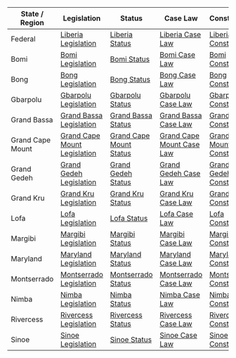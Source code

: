 |  State / Region  | Legislation                                                           | Status                                                       | Case Law                                                        | Constitution                                                                  |
|------------------|-----------------------------------------------------------------------|--------------------------------------------------------------|------------------------------------------------------------------|------------------------------------------------------------------------------|
| Federal          | [Liberia Legislation](http://www.liberlii.org/lr/legis/consol_act/) | [Liberia Status](http://www.liberlii.org/lr/legis/consol_act/)| [Liberia Case Law](http://www.liberlii.org/lr/cases/LRSC/)      | [Liberia Constitution](http://www.liberlii.org/lr/legis/const/1986/)          |
| Bomi             | [Bomi Legislation](http://www.liberlii.org/lr/legis/consol_act/)    | [Bomi Status](http://www.liberlii.org/lr/legis/consol_act/)   | [Bomi Case Law](http://www.liberlii.org/lr/cases/LRSC/)         | [Bomi Constitution](http://www.liberlii.org/lr/legis/const/1986/)             |
| Bong             | [Bong Legislation](http://www.liberlii.org/lr/legis/consol_act/)    | [Bong Status](http://www.liberlii.org/lr/legis/consol_act/)   | [Bong Case Law](http://www.liberlii.org/lr/cases/LRSC/)         | [Bong Constitution](http://www.liberlii.org/lr/legis/const/1986/)             |
| Gbarpolu         | [Gbarpolu Legislation](http://www.liberlii.org/lr/legis/consol_act/)| [Gbarpolu Status](http://www.liberlii.org/lr/legis/consol_act/)| [Gbarpolu Case Law](http://www.liberlii.org/lr/cases/LRSC/)    | [Gbarpolu Constitution](http://www.liberlii.org/lr/legis/const/1986/)          |
| Grand Bassa      | [Grand Bassa Legislation](http://www.liberlii.org/lr/legis/consol_act/)| [Grand Bassa Status](http://www.liberlii.org/lr/legis/consol_act/)| [Grand Bassa Case Law](http://www.liberlii.org/lr/cases/LRSC/)| [Grand Bassa Constitution](http://www.liberlii.org/lr/legis/const/1986/)       |
| Grand Cape Mount | [Grand Cape Mount Legislation](http://www.liberlii.org/lr/legis/consol_act/)| [Grand Cape Mount Status](http://www.liberlii.org/lr/legis/consol_act/)| [Grand Cape Mount Case Law](http://www.liberlii.org/lr/cases/LRSC/)| [Grand Cape Mount Constitution](http://www.liberlii.org/lr/legis/const/1986/)  |
| Grand Gedeh      | [Grand Gedeh Legislation](http://www.liberlii.org/lr/legis/consol_act/)| [Grand Gedeh Status](http://www.liberlii.org/lr/legis/consol_act/)| [Grand Gedeh Case Law](http://www.liberlii.org/lr/cases/LRSC/)| [Grand Gedeh Constitution](http://www.liberlii.org/lr/legis/const/1986/)       |
| Grand Kru        | [Grand Kru Legislation](http://www.liberlii.org/lr/legis/consol_act/)| [Grand Kru Status](http://www.liberlii.org/lr/legis/consol_act/)| [Grand Kru Case Law](http://www.liberlii.org/lr/cases/LRSC/)   | [Grand Kru Constitution](http://www.liberlii.org/lr/legis/const/1986/)         |
| Lofa             | [Lofa Legislation](http://www.liberlii.org/lr/legis/consol_act/)    | [Lofa Status](http://www.liberlii.org/lr/legis/consol_act/)   | [Lofa Case Law](http://www.liberlii.org/lr/cases/LRSC/)        | [Lofa Constitution](http://www.liberlii.org/lr/legis/const/1986/)             |
| Margibi          | [Margibi Legislation](http://www.liberlii.org/lr/legis/consol_act/)  | [Margibi Status](http://www.liberlii.org/lr/legis/consol_act/)| [Margibi Case Law](http://www.liberlii.org/lr/cases/LRSC/)     | [Margibi Constitution](http://www.liberlii.org/lr/legis/const/1986/)           |
| Maryland         | [Maryland Legislation](http://www.liberlii.org/lr/legis/consol_act/)| [Maryland Status](http://www.liberlii.org/lr/legis/consol_act/)| [Maryland Case Law](http://www.liberlii.org/lr/cases/LRSC/)   | [Maryland Constitution](http://www.liberlii.org/lr/legis/const/1986/)          |
| Montserrado      | [Montserrado Legislation](http://www.liberlii.org/lr/legis/consol_act/)| [Montserrado Status](http://www.liberlii.org/lr/legis/consol_act/)| [Montserrado Case Law](http://www.liberlii.org/lr/cases/LRSC/)| [Montserrado Constitution](http://www.liberlii.org/lr/legis/const/1986/)       |
| Nimba            | [Nimba Legislation](http://www.liberlii.org/lr/legis/consol_act/)   | [Nimba Status](http://www.liberlii.org/lr/legis/consol_act/)  | [Nimba Case Law](http://www.liberlii.org/lr/cases/LRSC/)       | [Nimba Constitution](http://www.liberlii.org/lr/legis/const/1986/)            |
| Rivercess        | [Rivercess Legislation](http://www.liberlii.org/lr/legis/consol_act/)| [Rivercess Status](http://www.liberlii.org/lr/legis/consol_act/)| [Rivercess Case Law](http://www.liberlii.org/lr/cases/LRSC/)  | [Rivercess Constitution](http://www.liberlii.org/lr/legis/const/1986/)         |
| Sinoe            | [Sinoe Legislation](http://www.liberlii.org/lr/legis/consol_act/)   | [Sinoe Status](http://www.liberlii.org/lr/legis/consol_act/)  | [Sinoe Case Law](http://www.liberlii.org/lr/cases/LRSC/)       | [Sinoe Constitution](http://www.liberlii.org/lr/legis/const/1986/)            |
